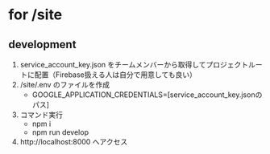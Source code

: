 # for /site

## development

1. service_account_key.json をチームメンバーから取得してプロジェクトルートに配置（Firebase扱える人は自分で用意しても良い）
2. /site/.env のファイルを作成
   - GOOGLE_APPLICATION_CREDENTIALS=[service_account_key.jsonのパス]
3. コマンド実行
   - npm i
   - npm run develop
4. http://localhost:8000 へアクセス